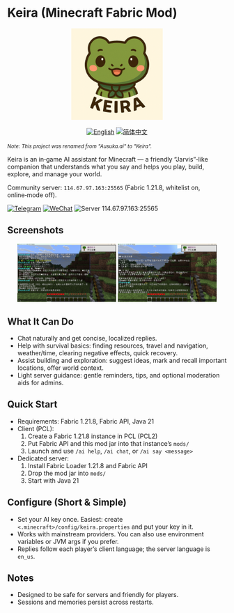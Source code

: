 # Keira (Minecraft Fabric Mod)

<p align="center">
  <img src="src/main/resources/assets/keira/icon.png" alt="Keira" width="210"/>
</p>

<p align="center">
  <a href="README.md"><img src="https://img.shields.io/badge/Language-English-blue?style=flat-square" alt="English"/></a>
  <a href="README.zh-CN.md"><img src="https://img.shields.io/badge/语言-简体中文-green?style=flat-square" alt="简体中文"/></a>
  
</p>

<small><em>Note: This project was renamed from "Ausuka.ai" to "Keira".</em></small>

Keira is an in‑game AI assistant for Minecraft — a friendly “Jarvis”-like companion that understands what you say and helps you play, build, explore, and manage your world.

Community server: `114.67.97.163:25565` (Fabric 1.21.8, whitelist on, online‑mode off).

<a href="https://t.me/AusukaMisaki"><img src="https://img.shields.io/badge/Telegram-@AusukaMisaki-27A1E3?logo=telegram&style=flat-square" alt="Telegram"/></a>
<a href="https://weixin.qq.com/"><img src="https://img.shields.io/badge/WeChat-Misaki030112-07C160?logo=wechat&style=flat-square" alt="WeChat"/></a>
<a><img src="https://img.shields.io/badge/Server-114.67.97.163%3A25565-7A39FF?logo=minecraft&style=flat-square" alt="Server 114.67.97.163:25565"/></a>

## Screenshots
<p align="center">
  <img src="docs/images/example1.png" alt="In-game AI chat and actions" width="45%"/>
  <img src="docs/images/example2.png" alt="AI tips, markers, and guidance" width="45%"/>
</p>

## What It Can Do
- Chat naturally and get concise, localized replies.
- Help with survival basics: finding resources, travel and navigation, weather/time, clearing negative effects, quick recovery.
- Assist building and exploration: suggest ideas, mark and recall important locations, offer world context.
- Light server guidance: gentle reminders, tips, and optional moderation aids for admins.

## Quick Start
- Requirements: Fabric 1.21.8, Fabric API, Java 21
- Client (PCL):
  1) Create a Fabric 1.21.8 instance in PCL (PCL2)
  2) Put Fabric API and this mod jar into that instance’s `mods/`
  3) Launch and use `/ai help`, `/ai chat`, or `/ai say <message>`
- Dedicated server:
  1) Install Fabric Loader 1.21.8 and Fabric API
  2) Drop the mod jar into `mods/`
  3) Start with Java 21

## Configure (Short & Simple)
- Set your AI key once. Easiest: create `<.minecraft>/config/keira.properties` and put your key in it.
- Works with mainstream providers. You can also use environment variables or JVM args if you prefer.
- Replies follow each player’s client language; the server language is `en_us`.

## Notes
- Designed to be safe for servers and friendly for players.
- Sessions and memories persist across restarts.
